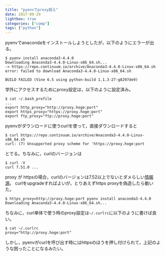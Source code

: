 ```yaml
---
title: "pyenvでproxy超え"
date: 2017-09-29
lightbox: true
categories: ["comp"]
tags: ["python"]
---
```


pyenvでanacondaをインストールしようとしたが，以下のようにエラーが出る。
<!--more-->

```
$ pyenv install anaconda3-4.4.0
Downloading Anaconda3-4.4.0-Linux-x86_64.sh...
-> https://repo.continuum.io/archive/Anaconda3-4.4.0-Linux-x86_64.sh
error: failed to download Anaconda3-4.4.0-Linux-x86_64.sh

BUILD FAILED (Vine 6.5 using python-build 1.1.3-27-g8297de9)
```


学外にアクセスするためにproxy設定は，以下のように設定済み。

```
$ cat ~/.bash_profile
...
export http_proxy="http://proxy.hoge:port"
export https_proxy="https://proxy.hoge:port"
export ftp_proxy="ftp://proxy.hoge:port"
```
pyenvがダウンロードに使うcurlを使って，直接ダウンロードすると
```
$ curl https://repo.continuum.io/archive/Anaconda3-4.4.0-Linux-x86_64.sh
curl: (7) Unsupported proxy scheme for 'https://proxy.hoge:port
```
とでる。ちなみに，curlのバージョンは
```
$ curl -V
curl 7.51.0 ...
```
proxy が httpsの場合，curlのバージョンは7.52以上でないとダメらしい[情報源](https://daniel.haxx.se/blog/2016/11/26/https-proxy-with-curl/)。
curlをupgradeすればよいが，とりあえずhttps proxyを偽造したら動いた。
```
$ https_proxy=http://proxy.hoge:port pyenv install anaconda3-4.4.0
Downloading Anaconda3-4.4.0-Linux-x86_64.sh...
```

ちなみに，curl単体で使う時のproxy設定は`~/.curlrc`に以下のように書けば良い。
```
$ cat ~/.curlrc
proxy="http://proxy.hoge:port"
```
しかし，pyenvがcurlを呼び出す時にはhttpsのほうを押し付けられて，上記のような困ったことになるみたい。
